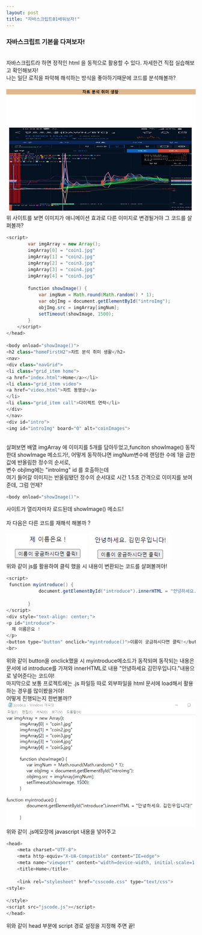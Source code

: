 ```yaml
---
layout: post
title: "자바스크립트01배워보자!"
---
```


### 자바스크립트 기본을 다져보자!
<br>
자바스크립트라 하면 정적인 html 을 동적으로 활용할 수 있다. 자세한건 직접 실습해보고 확인해보자!
<br>
나는 일단 로직을 파악해 해석하는 방식을 좋아하기때문에 코드를 분석해볼까?
<br>

![capture01coin.png](../img/capture01coin.png)
<br>
위 사이트를 보면 이미지가 애니메이션 효과로 다른 이미지로 변경될거야 그 코드를 살펴볼까?
<br> 
```java
<script>
        var imgArray = new Array();
        imgArray[0] = "coin1.jpg"
        imgArray[1] = "coin2.jpg"
        imgArray[2] = "coin3.jpg"
        imgArray[3] = "coin4.jpg"
        imgArray[4] = "coin5.jpg"

        function showImage() {
            var imgNum = Math.round(Math.random() * 1);
            var objImg = document.getElementById("introImg");
            objImg.src = imgArray[imgNum];
            setTimeout(showImage, 1500);
        }
    </script>
</head>

<body onload="showImage()">
<h2 class="homeFirstH2">차트 분석 취미 생활</h2>
<nav>
<div class="navGrid">
<li class="grid_item home">
<a href="index.html">Home</a></li>
<li class="grid_item video">
<a href="video.html">차트 동영상</a>
</li>
<li class="grid_item call">다이렉트 연락</li>
</div>
</nav>
<div id="intro">
<img id="introImg" board="0" alt="coinImages">
```
<br>
살펴보면 배열 imgArray 에 이미지를 5개를 담아두었고,funciton showImage() 동작한대 showImage 메소드가!,
어떻게 동작하냐면 imgNum변수에 랜덤한 수에 1을 곱한 값에 반올림한 정수의 순서로,
<br>
변수 objImg에는 "introImg" id 를 호출하는데<br>
여기 들어갈 이미지는 반올림됐던 정수의 순서대로 시간 1.5초 간격으로 이미지를 보여준데, 그럼 언제?
<br>

```java
<body onload="showImage()">
```
사이트가 열리자마자 로드된데 showImage() 메소드!
<br>
<br>
자 다음은 다른 코드를 재해석 해볼까 ?

![jsintroduce1.png](../img/jsintroduce1.png)
![jsintroduce2.png](../img/jsintroduce2.png)
<br>
위와 같이 js를 활용하여 클릭 했을 시 내용이 변환되는 코드를 살펴볼꺼야!
<br>
```java
<script>
 function myintroduce() {
            document.getElementById("introduce").innerHTML = "안녕하세요. 김민우입니다!"

        }
</script>
<div style="text-align: center;">
<p id="introduce">
  제 이름은요 !
</p>
<button type="button" onclick="myintroduce()">이름이 궁금하시다면 클릭!</button>
<br>
```
위와 같이 button을 onclick했을 시 myintroduce메소드가 동작되며 동작되는 내용은 
<br>
문서에 id introduce를 가져와 innerHTML로 내용 "안녕하세요 김민우입니다."내용으로 넣어준다는 코드야!
<br>
마지막으로 보통 프로젝트에는 .js 파일등 따로 외부파일을 html 문서에 load해서 활용하는 경우를 많이봤을거야!
<br>
어떻게 진행되는지 한번볼까!?
<br>
![directjs.png](../img/directjs.png)
위와 같이 .js메모장에 javascript 내용을 넣어주고 
```java
<head>
    <meta charset="UTF-8">
    <meta http-equiv="X-UA-Compatible" content="IE=edge">
    <meta name="viewport" content="width=device-width, initial-scale=1.0">
    <title>Home</title>

    <link rel="stylesheet" href="csscode.css" type="text/css">
<style>

</style>
<script src="jscode.js"></script>
</head>
```
위와 같이 head 부분에 script 경로 설정을 지정해 주면 끝!





